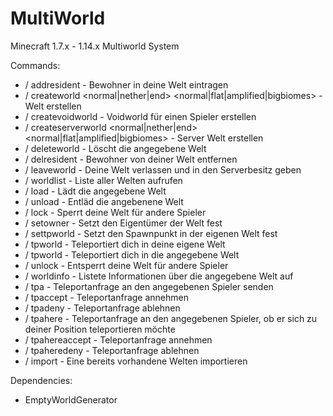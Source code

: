 # MultiWorld
Minecraft 1.7.x - 1.14.x Multiworld System

Commands:
- /<command> addresident <player> - Bewohner in deine Welt eintragen
- /<command> createworld <worldname> <normal|nether|end> <normal|flat|amplified|bigbiomes> - Welt erstellen
- /<command> createvoidworld <woidworldname> <player> - Voidworld für einen Spieler erstellen
- /<command> createserverworld <worldname> <normal|nether|end> <normal|flat|amplified|bigbiomes> - Server Welt erstellen
- /<command> deleteworld <worldname> - Löscht die angegebene Welt
- /<command> delresident <player> - Bewohner von deiner Welt entfernen
- /<command> leaveworld - Deine Welt verlassen und in den Serverbesitz geben
- /<command> worldlist - Liste aller Welten aufrufen
- /<command> load <worldname> - Lädt die angegebene Welt
- /<command> unload <worldname> - Entläd die angebenene Welt
- /<command> lock - Sperrt deine Welt für andere Spieler
- /<command> setowner <player> - Setzt den Eigentümer der Welt fest
- /<command> settpworld - Setzt den Spawnpunkt in der eigenen Welt fest
- /<command> tpworld - Teleportiert dich in deine eigene Welt
- /<command> tpworld <worldname> - Teleportiert dich in die angegebene Welt
- /<command> unlock - Entsperrt deine Welt für andere Spieler
- /<command> worldinfo <worldname> - Listete Informationen über die angegebene Welt auf
- /<command> tpa <player> - Teleportanfrage an den angegebenen Spieler senden
- /<command> tpaccept - Teleportanfrage annehmen
- /<command> tpadeny - Teleportanfrage ablehnen
- /<command> tpahere <player> - Teleportanfrage an den angegebenen Spieler, ob er sich zu deiner Position teleportieren möchte
- /<command> tpahereaccept - Teleportanfrage annehmen
- /<command> tpaheredeny - Teleportanfrage ablehnen
- /<command> import <Weltname> - Eine bereits vorhandene Welten importieren

Dependencies:
- EmptyWorldGenerator